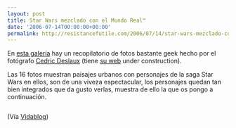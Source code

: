 ```yaml
---
layout: post
title: Star Wars mezclado con el Mundo Real™
date: '2006-07-14T00:00:00+00:00'
permalink: http://resistancefutile.com/2006/07/14/star-wars-mezclado-con-el-mundo-real%e2%84%a2/
---
```

En <a href="http://www.linternaute.com/photo_numerique/diaporama-image/cedric-delsaux/1.shtml">esta galería</a> hay un recopilatorio de fotos bastante geek hecho por el fotógrafo <a href="http://www.wantedparis.com/delsaux/portfolio.php/manufacturers_id/2/language/en?osCsid=9074437ae1d10cb61b3a911b45679147/DELSAUX/CEDRIC/">Cedric Deslaux</a> (tiene <a href="http://www.cedricdelsaux.com/">su web</a> under construction). 

Las 16 fotos muestran paisajes urbanos con personajes de la saga Star Wars en ellos, son de una viveza espectacular, los personajes quedan tan bien integrados que da gusto verlas, muestra de ello la que os pongo a continuación.

<a href="http://www.linternaute.com/photo_numerique/diaporama-image/cedric-delsaux/1.shtml"><img style="display:block; margin:0px auto 10px; text-align:center;cursor:pointer; cursor:hand;" src="http://photos1.blogger.com/blogger/6639/1972/1600/13.jpg" border="0" alt="" /></a>

(Vía <a href="http://www.vidablog.com/2006/07/14/star-wars-en-el-planeta-tierra/">Vidablog</a>)
